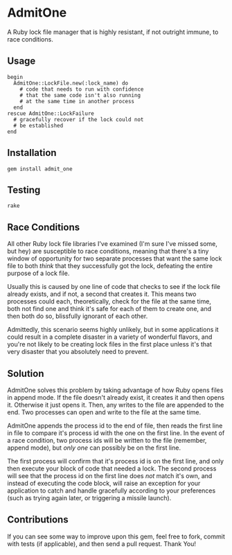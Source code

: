 AdmitOne
========

A Ruby lock file manager that is highly resistant, if not outright immune, to race conditions.

Usage
-----

    begin
      AdmitOne::LockFile.new(:lock_name) do
        # code that needs to run with confidence
        # that the same code isn't also running
        # at the same time in another process
      end
    rescue AdmitOne::LockFailure
      # gracefully recover if the lock could not
      # be established
    end

Installation
------------

    gem install admit_one

Testing
-------

    rake
  
Race Conditions
---------------

All other Ruby lock file libraries I've examined (I'm sure I've missed some,
but hey) are susceptible to race conditions, meaning that there's a tiny
window of opportunity for two separate processes that want the same lock file
to both *think* that they successfully got the lock, defeating the entire
purpose of a lock file.

Usually this is caused by one line of code that checks to see if the lock file
already exists, and if not, a second that creates it. This means two processes
could each, theoretically, check for the file at the same time, both not find
one and think it's safe for each of them to create one, and then both do so,
blissfully ignorant of each other.

Admittedly, this scenario seems highly unlikely, but in some applications
it could result in a complete disaster in a variety of wonderful flavors,
and you're not likely to be creating lock files in the first place unless
it's that very disaster that you absolutely need to prevent.

Solution
--------

AdmitOne solves this problem by taking advantage of how Ruby opens files in
append mode. If the file doesn't already exist, it creates it and then opens
it. Otherwise it just opens it. Then, any writes to the file are appended
to the end. Two processes can open and write to the file at the same time.

AdmitOne appends the process id to the end of file, then reads the first
line in file to compare it's process id with the one on the first line.
In the event of a race condition, two process ids will be written to the
file (remember, append mode), but *only one* can possibly be on the first
line.

The first process will confirm that it's process id is on the first line,
and only then execute your block of code that needed a lock. The second
process will see that the process id on the first line does *not* match
it's own, and instead of executing the code block, will raise an exception
for your application to catch and handle gracefully according to your
preferences (such as trying again later, or triggering a missile launch).

Contributions
-------------

If you can see some way to improve upon this gem, feel free to fork, commit
with tests (if applicable), and then send a pull request. Thank You!
